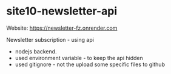 # site10-newsletter-api
Website: https://newsletter-fz.onrender.com

Newsletter subscription - using api
- nodejs backend.
- used environment variable - to keep the api hidden
- used gitignore - not the upload some specific files to github
